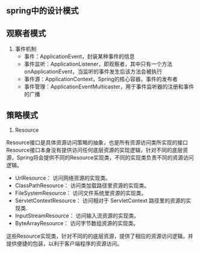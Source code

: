 spring中的设计模式
------------

## 观察者模式

1. 事件机制
   * 事件：ApplicationEvent，封装某种事件的信息
   * 事件监听：ApplicationListener，即观察者，其中只有一个方法onApplicationEvent，当监听的事件发生后该方法会被执行
   * 事件源：ApplicationContext，Spring的核心容器，事件的发布者
   * 事件管理：ApplicationEventMulticaster，用于事件监听器的注册和事件的广播

## 策略模式

1. Resource

Resource接口是具体资源访问策略的抽象，也是所有资源访问类所实现的接口
Resource接口本身没有提供访问任何底层资源的实现逻辑，针对不同的底层资源，Spring将会提供不同的Resource实现类，不同的实现类负责不同的资源访问逻辑。

* UrlResource： 访问网络资源的实现类。
* ClassPathResource： 访问类加载路径里资源的实现类。
* FileSystemResource： 访问文件系统里资源的实现类。
* ServletContextResource： 访问相对于 ServletContext 路径里的资源的实现类.
* InputStreamResource： 访问输入流资源的实现类。
* ByteArrayResource： 访问字节数组资源的实现类。

这些Resource实现类，针对不同的的底层资源，提供了相应的资源访问逻辑，并提供便捷的包装，以利于客户端程序的资源访问。



























